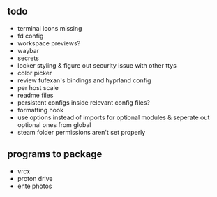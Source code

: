 ## todo
- terminal icons missing
- fd config
- workspace previews?
- waybar
- secrets
- locker styling & figure out security issue with other ttys
- color picker
- review fufexan's bindings and hyprland config
- per host scale
- readme files
- persistent configs inside relevant config files?
- formatting hook
- use options instead of imports for optional modules & seperate out optional ones from global
- steam folder permissions aren't set properly

## programs to package
- vrcx
- proton drive
- ente photos
